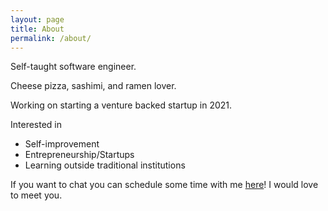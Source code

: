 ```yaml
---
layout: page
title: About
permalink: /about/
---
```


Self-taught software engineer.

Cheese pizza, sashimi, and ramen lover.

Working on starting a venture backed startup in 2021.

Interested in
- Self-improvement
- Entrepreneurship/Startups
- Learning outside traditional institutions

If you want to chat you can schedule some time with me [here](https://calendly.com/phillip-voiceops/30min)! I would love to meet you.